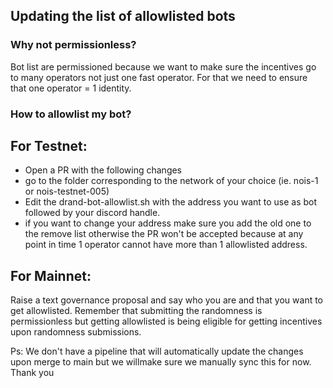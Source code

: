 ## Updating the list of allowlisted bots

### Why not permissionless?

Bot list are permissioned because we want to make sure the incentives go to many operators not just one fast operator.
For that we need to ensure that one operator = 1 identity.

### How to allowlist my bot?
## For Testnet:
- Open a PR with the following changes
- go to the folder corresponding to the network of your choice (ie. nois-1 or nois-testnet-005)
- Edit the drand-bot-allowlist.sh with the address you want to use as bot followed by your discord handle.
- if you want to change your address make sure you add the old one to the remove list otherwise the PR won't be accepted because at any point in time 1 operator cannot have more than 1 allowlisted address.
## For Mainnet:
Raise a text governance proposal and say who you are and that you want to get allowlisted. Remember that submitting the randomness is permissionless but getting allowlisted is being eligible for getting incentives upon randomness submissions.

Ps: We don't have a pipeline that will automatically update the changes upon merge to main but we willmake sure we manually sync this for now.
Thank you
